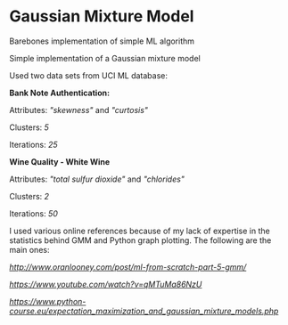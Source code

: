 # Gaussian Mixture Model
Barebones implementation of simple ML algorithm

Simple implementation of a Gaussian mixture model

Used two data sets from UCI ML database:

**Bank Note Authentication:**

Attributes: *"skewness"* and *"curtosis"*

Clusters: *5*

Iterations: *25*

**Wine Quality - White Wine**

Attributes: *"total sulfur dioxide"* and *"chlorides"*

Clusters: *2*

Iterations: *50*

I used various online references because of my lack of expertise in the statistics behind GMM and Python graph plotting. The following are the main ones:

*http://www.oranlooney.com/post/ml-from-scratch-part-5-gmm/*

*https://www.youtube.com/watch?v=qMTuMa86NzU*

*https://www.python-course.eu/expectation_maximization_and_gaussian_mixture_models.php*
